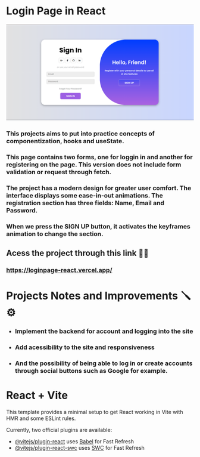# Login Page in React 
![PáginaWebLogin](./LoginPage.png)

### This projects aims to put into practice concepts of componentization, hooks and useState.
### This page contains two forms, one for loggin in and another for registering on the page. This version does not include form validation or request through fetch.
### The project has a modern design for greater user comfort. The interface displays some ease-in-out animations. The registration section has three fields: Name, Email and Password.
### When we press the SIGN UP button, it activates the keyframes animation to change the section.

## Acess the project through this link 🚀🚀
### https://loginpage-react.vercel.app/

# Projects Notes and Improvements 🪛⚙️
- ### Implement the backend for account and logging into the site 
- ### Add acessibility to the site and responsiveness
- ### And the possibility of being able to log in or create accounts through social buttons  such as Google for example.

# React + Vite

This template provides a minimal setup to get React working in Vite with HMR and some ESLint rules.

Currently, two official plugins are available:

- [@vitejs/plugin-react](https://github.com/vitejs/vite-plugin-react/blob/main/packages/plugin-react/README.md) uses [Babel](https://babeljs.io/) for Fast Refresh
- [@vitejs/plugin-react-swc](https://github.com/vitejs/vite-plugin-react-swc) uses [SWC](https://swc.rs/) for Fast Refresh

